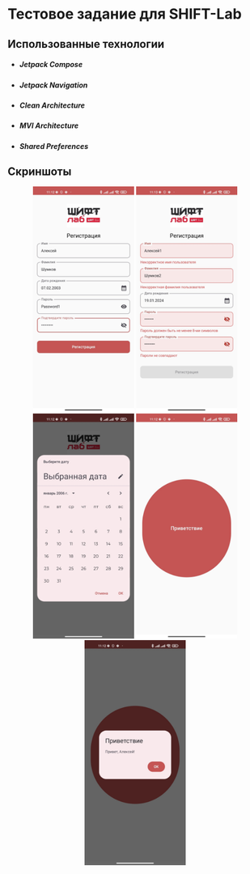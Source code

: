 # Тестовое задание для SHIFT-Lab

## Использованные технологии

- ##### Jetpack Compose
- ##### Jetpack Navigation
- ##### Clean Architecture
- ##### MVI Architecture
- ##### Shared Preferences

## Скриншоты

<p align="center">
    <img src="screenshots/screenshot1.jpg" width="200">
    <img src="screenshots/screenshot2.jpg" width="200">
    <img src="screenshots/screenshot3.jpg" width="200">
    <img src="screenshots/screenshot4.jpg" width="200">
    <img src="screenshots/screenshot5.jpg" width="200">
</p>

